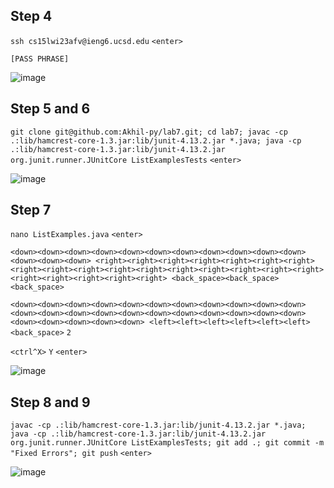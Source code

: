 ## Step 4

`ssh cs15lwi23afv@ieng6.ucsd.edu` 
`<enter>`

`[PASS PHRASE]`

![image](https://user-images.githubusercontent.com/61783850/221389323-feb59f2b-c3e8-4ac8-ba3f-52b1dd6089a2.png)

## Step 5 and 6

`git clone git@github.com:Akhil-py/lab7.git; cd lab7; javac -cp .:lib/hamcrest-core-1.3.jar:lib/junit-4.13.2.jar *.java; java -cp .:lib/hamcrest-core-1.3.jar:lib/junit-4.13.2.jar org.junit.runner.JUnitCore ListExamplesTests` 
`<enter>`

![image](https://user-images.githubusercontent.com/61783850/221389543-bfc219ca-2272-4cd0-a706-b8e3a0b0f429.png)

## Step 7

`nano ListExamples.java` 
`<enter>`

`<down><down><down><down><down><down><down><down><down><down><down><down><down><down>
<right><right><right><right><right><right><right><right><right><right><right><right><right><right><right><right><right><right><right><right><right><right>
<back_space><back_space><back_space>`

`<down><down><down><down><down><down><down><down><down><down><down><down><down><down><down><down><down><down><down><down><down><down><down><down><down><down><down>
<left><left><left><left><left><left>
<back_space>` `2`

`<ctrl^X>` `Y` `<enter>`

![image](https://user-images.githubusercontent.com/61783850/221390298-b0a1dfe7-c009-432f-8ae2-c0c625fea2dd.png)

## Step 8 and 9

`javac -cp .:lib/hamcrest-core-1.3.jar:lib/junit-4.13.2.jar *.java; java -cp .:lib/hamcrest-core-1.3.jar:lib/junit-4.13.2.jar org.junit.runner.JUnitCore ListExamplesTests; git add .; git commit -m "Fixed Errors"; git push` 
`<enter>`

![image](https://user-images.githubusercontent.com/61783850/221389784-79f26aec-4f71-4e63-bfe9-2f0f36de8055.png)
